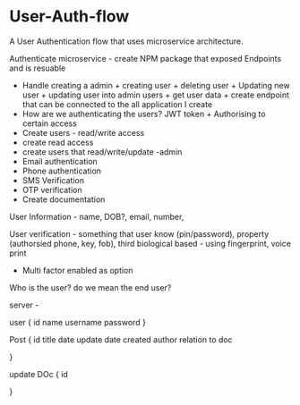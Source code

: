 # User-Auth-flow

A User Authentication flow that uses microservice architecture.

Authenticate microservice - create NPM package that exposed Endpoints and is resuable

- Handle creating a admin + creating user + deleting user + Updating new user + updating user into admin users + get user data + create endpoint that can be connected to the all application I create
- How are we authenticating the users? JWT token + Authorising to certain access
- Create users - read/write access
- create read access
- create users that read/write/update -admin
- Email authentication
- Phone authentication
- SMS Verification
- OTP verification
- Create documentation

User Information - name, DOB?, email, number,

User verification - something that user know (pin/password), property (authorsied phone, key, fob), third biological based - using fingerprint, voice print

- Multi factor enabled as option

Who is the user? do we mean the end user?

server -

user {
id
name
username
password
}

Post {
id
title
date update
date created
author
relation to doc

}

update DOc {
id

}
